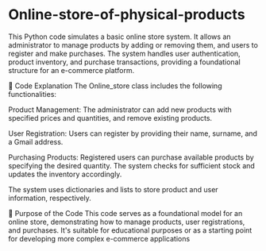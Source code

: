 # Online-store-of-physical-products
This Python code simulates a basic online store system. It allows an administrator to manage products by adding or removing them, and users to register and make purchases. The system handles user authentication, product inventory, and purchase transactions, providing a foundational structure for an e-commerce platform.

🧾 Code Explanation
The Online_store class includes the following functionalities:

Product Management: The administrator can add new products with specified prices and quantities, and remove existing products.

User Registration: Users can register by providing their name, surname, and a Gmail address.

Purchasing Products: Registered users can purchase available products by specifying the desired quantity. The system checks for sufficient stock and updates the inventory accordingly.

The system uses dictionaries and lists to store product and user information, respectively.

🎯 Purpose of the Code
This code serves as a foundational model for an online store, demonstrating how to manage products, user registrations, and purchases. It's suitable for educational purposes or as a starting point for developing more complex e-commerce applications
